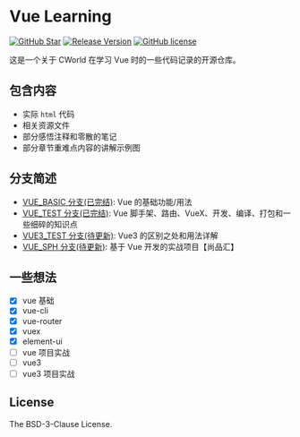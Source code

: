 # Vue Learning

[![GitHub Star](https://img.shields.io/github/stars/cworld1/vue-learning.svg?style=flat-square&label=Star&color=00ADD8&logo=github)](https://github.com/cworld1/vue-learning/)
[![Release Version](https://img.shields.io/github/v/release/cworld1/vue-learning.svg?style=flat-square&label=Release&color=00ADD8&logo=github)](https://github.com/cworld1/vue-learning/releases/latest)
[![GitHub license](https://img.shields.io/github/license/cworld1/vue-learning.svg?style=flat-square&label=License&color=00ADD8&logo=github)](https://github.com/cworld1/vue-learning/)

这是一个关于 CWorld 在学习 Vue 时的一些代码记录的开源仓库。

## 包含内容

- 实际 `html` 代码
- 相关资源文件
- 部分感悟注释和零散的笔记
- 部分章节重难点内容的讲解示例图

## 分支简述

- [VUE_BASIC 分支(已完结)](https://github.com/cworld1/vue-learning/tree/VUE_BASIC): Vue 的基础功能/用法
- [VUE_TEST 分支(已完结)](https://github.com/cworld1/vue-learning/tree/VUE_TEST): Vue 脚手架、路由、VueX、开发、编译、打包和一些细碎的知识点
- [VUE3_TEST 分支(待更新)](https://github.com/cworld1/vue-learning/tree/VUE3_TEST): Vue3 的区别之处和用法详解
- [VUE_SPH 分支(待更新)](https://github.com/cworld1/vue-learning/tree/VUE_SPH): 基于 Vue 开发的实战项目【尚品汇】

## 一些想法

- [x] vue 基础
- [x] vue-cli
- [x] vue-router
- [x] vuex
- [x] element-ui
- [ ] vue 项目实战
- [ ] vue3
- [ ] vue3 项目实战

## License

The BSD-3-Clause License.